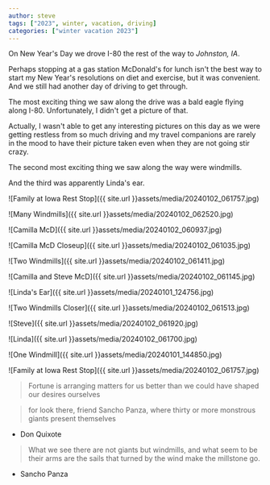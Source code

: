 ```yaml
---
author: steve
tags: ["2023", winter, vacation, driving]
categories: ["winter vacation 2023"]
---
```

On New Year's Day we drove I-80 the rest of the way to *Johnston, IA*.  

Perhaps stopping at a gas station McDonald's for lunch isn't the best way to start my New Year's resolutions on diet and exercise, but it was convenient. And we still had another day of driving to get through.  

The most exciting thing we saw along the drive was a bald eagle flying along I-80. Unfortunately, I didn't get a picture of that.  

Actually, I wasn't able to get any interesting pictures on this day as we were getting restless from so much driving and my travel companions are rarely in the mood to have their picture taken even when they are not going stir crazy.  

The second most exciting thing we saw along the way were windmills.  

And the third was apparently Linda's ear.  

![Family at Iowa Rest Stop]({{ site.url }}assets/media/20240102_061757.jpg)  

![Many Windmills]({{ site.url }}assets/media/20240102_062520.jpg)  

![Camilla McD]({{ site.url }}assets/media/20240102_060937.jpg)  

![Camilla McD Closeup]({{ site.url }}assets/media/20240102_061035.jpg)  

![Two Windmills]({{ site.url }}assets/media/20240102_061411.jpg)  

![Camilla and Steve McD]({{ site.url }}assets/media/20240102_061145.jpg)  

![Linda's Ear]({{ site.url }}assets/media/20240101_124756.jpg)  

![Two Windmills Closer]({{ site.url }}assets/media/20240102_061513.jpg)  

![Steve]({{ site.url }}assets/media/20240102_061920.jpg)  

![Linda]({{ site.url }}assets/media/20240102_061700.jpg)  

![One Windmill]({{ site.url }}assets/media/20240101_144850.jpg)  

![Family at Iowa Rest Stop]({{ site.url }}assets/media/20240102_061757.jpg)  
  
  
> Fortune is arranging matters for us better than we could have shaped our desires ourselves  

> for look there, friend Sancho Panza, where thirty or more monstrous giants present themselves  

- Don Quixote  
  

> What we see there are not giants but windmills, and what seem to be their arms are the sails that turned by the wind make the millstone go.  

- Sancho Panza  
